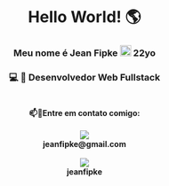 <h1 align=center> <strong> Hello World! 🌎  </h1>

<h3 align=center> <strong> Meu nome é Jean Fipke <img src="https://images.emojiterra.com/twitter/512px/1f1e7-1f1f7.png" width = 20px> 22yo </h3>

<h3 align=center> &#x1F4BB &#x1F680 Desenvolvedor Web Fullstack
</h3>

#

 <p align=center>
    <strong> 📫📱Entre em contato comigo: <br>
        <br>
            <img src="https://img.shields.io/badge/Gmail-D14836?style=for-the-badge&logo=gmail&logoColor=white"> 
                <br> jeanfipke@gmail.com <br>
                    <br>
    <a href="https://www.linkedin.com/in/jeanfipke/" > <img src="https://img.shields.io/badge/LinkedIn-0077B5?style=for-the-badge&logo=linkedin&logoColor=white"  > </a>  
       <br> jeanfipke

</p>
